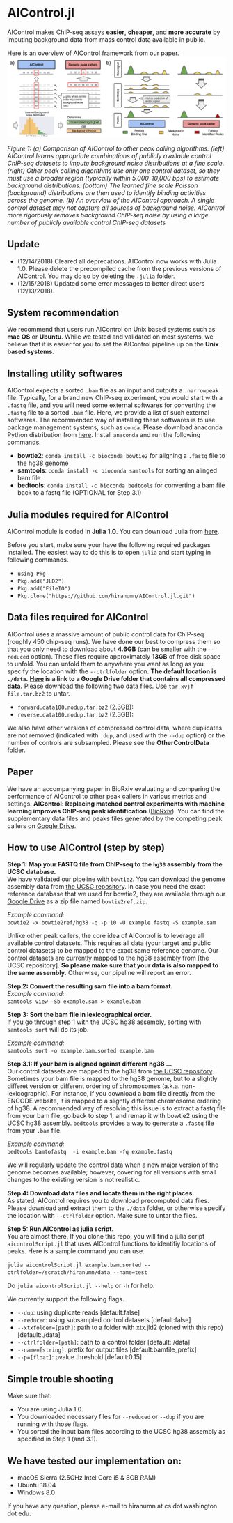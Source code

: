 # AIControl.jl

AIControl makes ChIP-seq assays **easier**, **cheaper**, and **more accurate** by imputing background data from mass control data available in public.

Here is an overview of AIControl framework from our paper. 
![alt text](images/concept.png)

*Figure 1: (a) Comparison of AIControl to other peak calling algorithms. (left) AIControl
learns appropriate combinations of publicly available control ChIP-seq datasets to impute background
noise distributions at a fine scale. (right) Other peak calling algorithms use only one
control dataset, so they must use a broader region (typically within 5,000-10,000 bps) to estimate
background distributions. (bottom) The learned fine scale Poisson (background) distributions are
then used to identify binding activities across the genome. (b) An overview of the AIControl
approach. A single control dataset may not capture all sources of background noise. AIControl
more rigorously removes background ChIP-seq noise by using a large number of publicly available
control ChIP-seq datasets*

## Update
- (12/14/2018) Cleared all deprecations. AIControl now works with Julia 1.0. Please delete the precompiled cache from the previous versions of AIControl. You may do so by deleting the `.julia` folder. 
- (12/15/2018) Updated some error messages to better direct users (12/13/2018).

## System recommendation
We recommend that users run AIControl on Unix based systems such as **mac OS** or **Ubuntu**. While we tested and validated on most systems, we believe that it is easier for you to set the AIControl pipeline up on the **Unix based systems**.

## Installing utility softwares
AIControl expects a sorted `.bam` file as an input and outputs a `.narrowpeak` file. Typically, for a brand new ChIP-seq experiment, you would start with a `.fastq` file, and you will need some external softwares for converting the `.fastq` file to a sorted `.bam` file. Here, we provide a list of such external softwares. The recommended way of installing these softwares is to use package management systems, such as `conda`. Please download anaconda Python distribution from [here](https://anaconda.org/anaconda/python). Install `anaconda` and run the following commands.
- **bowtie2**: ` conda install -c bioconda bowtie2 ` for aligning a `.fastq` file to the hg38 genome
- **samtools**: ` conda install -c bioconda samtools ` for sorting an alinged bam file
- **bedtools**: ` conda install -c bioconda bedtools ` for converting a bam file back to a fastq file (OPTIONAL for Step 3.1)

## Julia modules required for AIControl

AIControl module is coded in **Julia 1.0**. You can download Julia from [here](https://julialang.org/).  

Before you start, make sure your have the following required packages installed. The easiest way to do this is to open `julia` and start typing in following commands. 
- `using Pkg`
- `Pkg.add("JLD2")`
- `Pkg.add("FileIO")`
- `Pkg.clone("https://github.com/hiranumn/AIControl.jl.git")`

## Data files required for AIControl
AIControl uses a massive amount of public control data for ChIP-seq (roughly 450 chip-seq runs). We have done our best to compress them so that you only need to download about **4.6GB** (can be smaller with the `--reduced` option). These files require approximately **13GB** of free disk space to unfold. You can unfold them to anywhere you want as long as you specify the location with the `--ctrlfolder` option. **The default location is `./data`.** **[Here](https://drive.google.com/open?id=1Xh6Fjah1LoRMmbaJA7_FzxYcbqmpNUPZ) is a link to a Google Drive folder that contains all compressed data.** Please download the following two data files. Use `tar xvjf file.tar.bz2` to untar. 
- `forward.data100.nodup.tar.bz2` (2.3GB):   
- `reverse.data100.nodup.tar.bz2` (2.3GB):  

We also have other versions of compressed control data, where duplicates are not removed (indicated with `.dup`, and used with the `--dup` option) or the number of controls are subsampled. Please see the **OtherControlData** folder. 

## Paper
We have an accompanying paper in BioRxiv evaluating and comparing the performance of AIControl to other peak callers in various metrics and settings. **AIControl: Replacing matched control experiments with machine learning improves ChIP-seq peak identification** ([BioRxiv](https://www.biorxiv.org/content/early/2018/03/08/278762?rss=1)). You can find the supplementary data files and peaks files generated by the competing peak callers on [Google Drive](https://drive.google.com/open?id=1Xh6Fjah1LoRMmbaJA7_FzxYcbqmpNUPZ).

## How to use AIControl (step by step)

**Step 1: Map your FASTQ file from ChIP-seq to the `hg38` assembly from the UCSC database.**  
We have validated our pipeline with `bowtie2`. You can download the genome assembly data from [the UCSC repository](http://hgdownload.soe.ucsc.edu/goldenPath/hg38/bigZips/hg38.fa.gz). In case you need the exact reference database that we used for bowtie2, they are available through our [Google Drive](https://drive.google.com/open?id=1Xh6Fjah1LoRMmbaJA7_FzxYcbqmpNUPZ) as a zip file named `bowtie2ref.zip`.  

*Example command:*  
`bowtie2 -x bowtie2ref/hg38 -q -p 10 -U example.fastq -S example.sam`  

Unlike other peak callers, the core idea of AIControl is to leverage all available control datasets. This requires all data (your target and public control datasets) to be mapped to the exact same reference genome. Our control datasets are currently mapped to the hg38 assembly from [the UCSC repository]. **So please make sure that your data is also mapped to the same assembly**. Otherwise, our pipeline will report an error.
   
**Step 2: Convert the resulting sam file into a bam format.**  
*Example command:*  
`samtools view -Sb example.sam > example.bam`  
   
**Step 3: Sort the bam file in lexicographical order.**  
If you go through step 1 with the UCSC hg38 assembly, sorting with `samtools sort` will do its job.  

*Example command:*  
`samtools sort -o example.bam.sorted example.bam`  

**Step 3.1: If your bam is aligned against different hg38 ...**  
 Our control datasets are mapped to the hg38 from [the UCSC repository](http://hgdownload.soe.ucsc.edu/goldenPath/hg38/bigZips/hg38.fa.gz). Sometimes your bam file is mapped to the hg38 genome, but to a slightly differet version or different ordering of chromosomes (a.k.a. non-lexicographic). For instance, if you download a bam file directly from the ENCODE website, it is mapped to a slightly different chromosome ordering of hg38. A recommended way of resolving this issue is to extract a fastq file from your bam file, go back to step 1, and remap it with bowtie2 using the UCSC hg38 assembly. `bedtools` provides a way to generate a `.fastq` file from your `.bam` file.  
 
*Example command:*  
`bedtools bamtofastq  -i example.bam -fq example.fastq`  

We will regularly update the control data when a new major version of the genome becomes available; however, covering for all versions with small changes to the existing version is not realistic.
   
**Step 4: Download data files and locate them in the right places.**  
As stated, AIControl requires you to download precomputed data files. Please download and extract them to the `./data` folder, or otherwise specify the location with `--ctrlfolder` option. Make sure to untar the files.    

**Step 5: Run AIControl as julia script.**  
You are almost there. If you clone this repo, you will find a julia script `aicontrolScript.jl` that uses AIControl functions to identifiy locations of peaks. Here is a sample command you can use.  

`julia aicontrolScript.jl example.bam.sorted --ctrlfolder=/scratch/hiranumn/data --name=test`

Do `julia aicontrolScript.jl --help` or `-h` for help.

We currently support the following flags. 

- `--dup`: using duplicate reads \[default:false\]
- `--reduced`: using subsampled control datasets \[default:false\]
- `--xtxfolder=[path]`: path to a folder with xtx.jld2 (cloned with this repo) \[default:./data\]
- `--ctrlfolder=[path]`: path to a control folder \[default:./data\]
- `--name=[string]`: prefix for output files \[default:bamfile_prefix\]
- `--p=[float]`: pvalue threshold \[default:0.15\]

## Simple trouble shooting
Make sure that:
- You are using Julia 1.0.
- You downloaded necessary files for `--reduced` or `--dup` if you are running with those flags.
- You sorted the input bam files according to the UCSC hg38 assembly as specified in Step 1 (and 3.1).

## We have tested our implementation on:
- macOS Sierra (2.5GHz Intel Core i5 & 8GB RAM)
- Ubuntu 18.04 
- Windows 8.0

If you have any question, please e-mail to hiranumn at cs dot washington dot edu.
